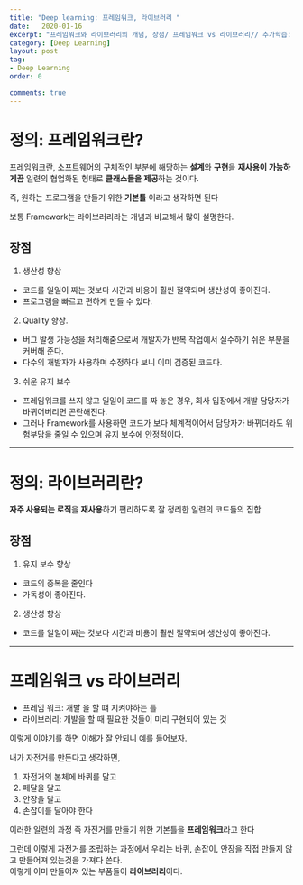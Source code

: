 ```yaml
---
title: "Deep learning: 프레임워크, 라이브러리 "
date:   2020-01-16
excerpt: "프레임워크와 라이브러리의 개념, 장점/ 프레임워크 vs 라이브러리// 추가학습: 아키텍쳐 Architecture와 플랫폼의 정의"
category: [Deep Learning]
layout: post
tag:
- Deep Learning
order: 0

comments: true
---
```


# 정의: 프레임워크란?

프레임워크란, 소프트웨어의 구체적인 부분에 해당하는 **설계**와 **구현**을 **재사용이 가능하게끔** 일련의 협업화된 형태로 **클래스들을 제공**하는 것이다.     

즉, 원하는 프로그램을 만들기 위한 **기본틀** 이라고 생각하면 된다     

보통 Framework는 라이브러리라는 개념과 비교해서 많이 설명한다.

## 장점

1) 생산성 향상            
- 코드를 일일이 짜는 것보다 시간과 비용이 훨씬 절약되며 생산성이 좋아진다.           
- 프로그램을 빠르고 편하게 만들 수 있다.     


2) Quality 향상.
- 버그 발생 가능성을 처리해줌으로써 개발자가 반복 작업에서 실수하기 쉬운 부분을 커버해 준다.          
- 다수의 개발자가 사용하며 수정하다 보니 이미 검증된 코드다.   


3) 쉬운 유지 보수       
- 프레임워크를 쓰지 않고 일일이 코드를 짜 놓은 경우, 회사 입장에서 개발 담당자가 바뀌어버리면 곤란해진다.      
- 그러나 Framework를 사용하면 코드가 보다 체계적이어서 담당자가 바뀌더라도 위험부담을 줄일 수 있으며 유지 보수에 안정적이다. 

----

# 정의: 라이브러리란?     
**자주 사용되는 로직**을 **재사용**하기 편리하도록 잘 정리한 일련의 코드들의 집합     

## 장점
1) 유지 보수 향상      
- 코드의 중복을 줄인다         
- 가독성이 좋아진다.    


2) 생산성 향상         
- 코드를 일일이 짜는 것보다 시간과 비용이 훨씬 절약되며 생산성이 좋아진다.        
     

----

# 프레임워크 vs 라이브러리

* 프레임 워크: 개발 을 할 떄 지켜야하는 틀      
* 라이브러리: 개발을 할 때 필요한 것들이 미리 구현되어 있는 것       

이렇게 이야기를 하면 이해가 잘 안되니 예를 들어보자.     

내가 자전거를 만든다고 생각하면,          
1) 자전거의 본체에 바퀴를 달고      
2) 페달을 달고      
3) 안장을 달고    
4) 손잡이를 달아야 한다     


이러한 일련의 과정 즉 자전거를 만들기 위한 기본틀을 **프레임워크**라고 한다       

그런데 이렇게 자전거를 조립하는 과정에서 우리는 바퀴, 손잡이, 안장을 직접 만들지 않고 만들어져 있는것을 가져다 쓴다.      
이렇게 이미 만들어져 있는 부품들이 **라이브러리**이다.





    







